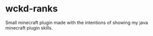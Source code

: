 # wckd-ranks
Small minecraft plugin made with the intentions of showing my java minecraft plugin skills.
